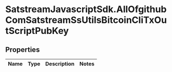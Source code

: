 # SatstreamJavascriptSdk.AllOfgithubComSatstreamSsUtilsBitcoinCliTxOutScriptPubKey

## Properties
Name | Type | Description | Notes
------------ | ------------- | ------------- | -------------
